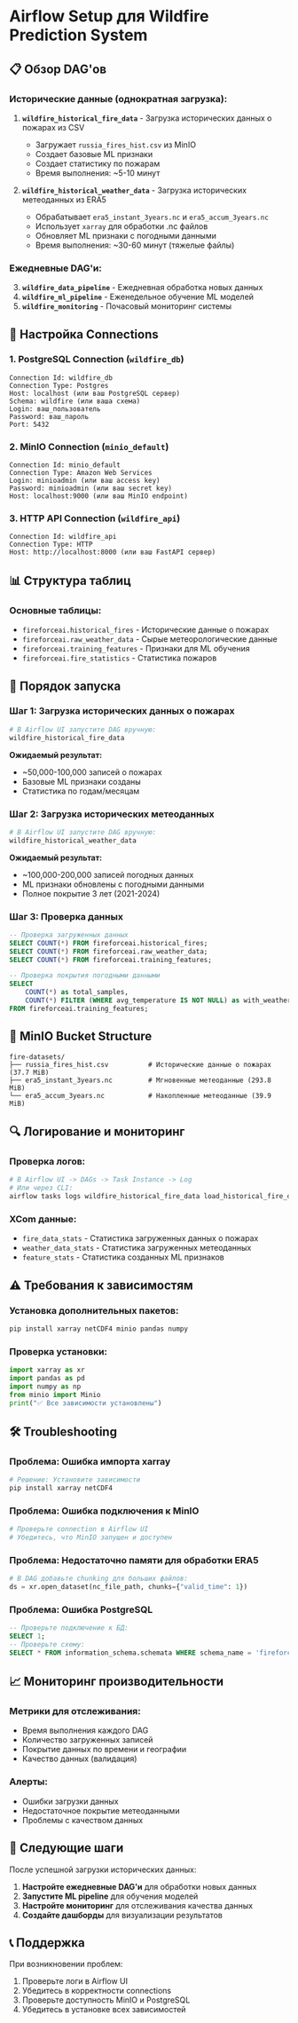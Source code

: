 # Airflow Setup для Wildfire Prediction System

## 📋 **Обзор DAG'ов**

### **Исторические данные (однократная загрузка):**

1. **`wildfire_historical_fire_data`** - Загрузка исторических данных о пожарах из CSV
   - Загружает `russia_fires_hist.csv` из MinIO
   - Создает базовые ML признаки
   - Создает статистику по пожарам
   - Время выполнения: ~5-10 минут

2. **`wildfire_historical_weather_data`** - Загрузка исторических метеоданных из ERA5
   - Обрабатывает `era5_instant_3years.nc` и `era5_accum_3years.nc`
   - Использует `xarray` для обработки .nc файлов
   - Обновляет ML признаки с погодными данными
   - Время выполнения: ~30-60 минут (тяжелые файлы)

### **Ежедневные DAG'и:**

3. **`wildfire_data_pipeline`** - Ежедневная обработка новых данных
4. **`wildfire_ml_pipeline`** - Еженедельное обучение ML моделей
5. **`wildfire_monitoring`** - Почасовый мониторинг системы

## 🔧 **Настройка Connections**

### **1. PostgreSQL Connection (`wildfire_db`)**
```
Connection Id: wildfire_db
Connection Type: Postgres
Host: localhost (или ваш PostgreSQL сервер)
Schema: wildfire (или ваша схема)
Login: ваш_пользователь
Password: ваш_пароль
Port: 5432
```

### **2. MinIO Connection (`minio_default`)**
```
Connection Id: minio_default
Connection Type: Amazon Web Services
Login: minioadmin (или ваш access key)
Password: minioadmin (или ваш secret key)
Host: localhost:9000 (или ваш MinIO endpoint)
```

### **3. HTTP API Connection (`wildfire_api`)**
```
Connection Id: wildfire_api
Connection Type: HTTP
Host: http://localhost:8000 (или ваш FastAPI сервер)
```

## 📊 **Структура таблиц**

### **Основные таблицы:**
- `fireforceai.historical_fires` - Исторические данные о пожарах
- `fireforceai.raw_weather_data` - Сырые метеорологические данные
- `fireforceai.training_features` - Признаки для ML обучения
- `fireforceai.fire_statistics` - Статистика пожаров

## 🚀 **Порядок запуска**

### **Шаг 1: Загрузка исторических данных о пожарах**
```bash
# В Airflow UI запустите DAG вручную:
wildfire_historical_fire_data
```

**Ожидаемый результат:**
- ~50,000-100,000 записей о пожарах
- Базовые ML признаки созданы
- Статистика по годам/месяцам

### **Шаг 2: Загрузка исторических метеоданных**
```bash
# В Airflow UI запустите DAG вручную:
wildfire_historical_weather_data
```

**Ожидаемый результат:**
- ~100,000-200,000 записей погодных данных
- ML признаки обновлены с погодными данными
- Полное покрытие 3 лет (2021-2024)

### **Шаг 3: Проверка данных**
```sql
-- Проверка загруженных данных
SELECT COUNT(*) FROM fireforceai.historical_fires;
SELECT COUNT(*) FROM fireforceai.raw_weather_data;
SELECT COUNT(*) FROM fireforceai.training_features;

-- Проверка покрытия погодными данными
SELECT 
    COUNT(*) as total_samples,
    COUNT(*) FILTER (WHERE avg_temperature IS NOT NULL) as with_weather
FROM fireforceai.training_features;
```

## 📁 **MinIO Bucket Structure**

```
fire-datasets/
├── russia_fires_hist.csv          # Исторические данные о пожарах (37.7 MiB)
├── era5_instant_3years.nc         # Мгновенные метеоданные (293.8 MiB)
└── era5_accum_3years.nc           # Накопленные метеоданные (39.9 MiB)
```

## 🔍 **Логирование и мониторинг**

### **Проверка логов:**
```bash
# В Airflow UI -> DAGs -> Task Instance -> Log
# Или через CLI:
airflow tasks logs wildfire_historical_fire_data load_historical_fire_data_from_minio latest
```

### **XCom данные:**
- `fire_data_stats` - Статистика загруженных данных о пожарах
- `weather_data_stats` - Статистика загруженных метеоданных
- `feature_stats` - Статистика созданных ML признаков

## ⚠️ **Требования к зависимостям**

### **Установка дополнительных пакетов:**
```bash
pip install xarray netCDF4 minio pandas numpy
```

### **Проверка установки:**
```python
import xarray as xr
import pandas as pd
import numpy as np
from minio import Minio
print("✅ Все зависимости установлены")
```

## 🛠️ **Troubleshooting**

### **Проблема: Ошибка импорта xarray**
```bash
# Решение: Установите зависимости
pip install xarray netCDF4
```

### **Проблема: Ошибка подключения к MinIO**
```bash
# Проверьте connection в Airflow UI
# Убедитесь, что MinIO запущен и доступен
```

### **Проблема: Недостаточно памяти для обработки ERA5**
```python
# В DAG добавьте chunking для больших файлов:
ds = xr.open_dataset(nc_file_path, chunks={"valid_time": 1})
```

### **Проблема: Ошибка PostgreSQL**
```sql
-- Проверьте подключение к БД:
SELECT 1;
-- Проверьте схему:
SELECT * FROM information_schema.schemata WHERE schema_name = 'fireforceai';
```

## 📈 **Мониторинг производительности**

### **Метрики для отслеживания:**
- Время выполнения каждого DAG
- Количество загруженных записей
- Покрытие данных по времени и географии
- Качество данных (валидация)

### **Алерты:**
- Ошибки загрузки данных
- Недостаточное покрытие метеоданными
- Проблемы с качеством данных

## 🔄 **Следующие шаги**

После успешной загрузки исторических данных:

1. **Настройте ежедневные DAG'и** для обработки новых данных
2. **Запустите ML pipeline** для обучения моделей
3. **Настройте мониторинг** для отслеживания качества данных
4. **Создайте дашборды** для визуализации результатов

## 📞 **Поддержка**

При возникновении проблем:
1. Проверьте логи в Airflow UI
2. Убедитесь в корректности connections
3. Проверьте доступность MinIO и PostgreSQL
4. Убедитесь в установке всех зависимостей 